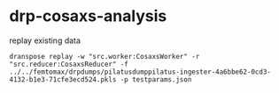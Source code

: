 # drp-cosaxs-analysis


replay existing data

    dranspose replay -w "src.worker:CosaxsWorker" -r "src.reducer:CosaxsReducer" -f ../../femtomax/drpdumps/pilatusdumppilatus-ingester-4a6bbe62-0cd3-4132-b1e3-71cfe3ecd524.pkls -p testparams.json
